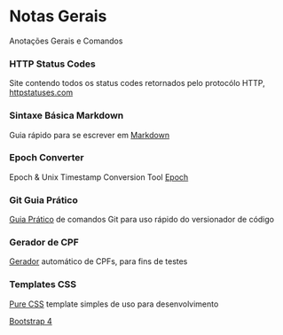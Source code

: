 # Notas Gerais
Anotações Gerais e Comandos


### HTTP Status Codes

Site contendo todos os status codes retornados pelo protocólo HTTP, [httpstatuses.com](https://httpstatuses.com/)


### Sintaxe Básica Markdown

Guia rápido para se escrever em [Markdown](https://help.github.com/pt/github/writing-on-github/basic-writing-and-formatting-syntax#styling-text)


### Epoch Converter
Epoch & Unix Timestamp Conversion Tool
[Epoch](https://www.epochconverter.com/)

### Git Guia Prático

[Guia Prático](https://rogerdudler.github.io/git-guide/index.pt_BR.html) de comandos Git para uso rápido do versionador de código


### Gerador de CPF

[Gerador](https://www.geradordecpf.org/) automático de CPFs, para fins de testes


### Templates CSS 

[Pure CSS](https://purecss.io/) template simples de uso para desenvolvimento

[Bootstrap 4](https://getbootstrap.com/)

